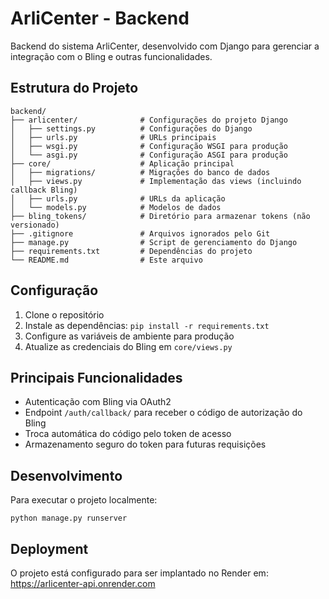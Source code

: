 # ArliCenter - Backend

Backend do sistema ArliCenter, desenvolvido com Django para gerenciar a integração com o Bling e outras funcionalidades.

## Estrutura do Projeto

```
backend/
├── arlicenter/              # Configurações do projeto Django
│   ├── settings.py          # Configurações do Django
│   ├── urls.py              # URLs principais
│   ├── wsgi.py              # Configuração WSGI para produção
│   └── asgi.py              # Configuração ASGI para produção
├── core/                    # Aplicação principal
│   ├── migrations/          # Migrações do banco de dados
│   ├── views.py             # Implementação das views (incluindo callback Bling)
│   ├── urls.py              # URLs da aplicação
│   └── models.py            # Modelos de dados
├── bling_tokens/            # Diretório para armazenar tokens (não versionado)
├── .gitignore               # Arquivos ignorados pelo Git
├── manage.py                # Script de gerenciamento do Django
├── requirements.txt         # Dependências do projeto
└── README.md                # Este arquivo
```

## Configuração

1. Clone o repositório
2. Instale as dependências: `pip install -r requirements.txt`
3. Configure as variáveis de ambiente para produção
4. Atualize as credenciais do Bling em `core/views.py`

## Principais Funcionalidades

- Autenticação com Bling via OAuth2
- Endpoint `/auth/callback/` para receber o código de autorização do Bling
- Troca automática do código pelo token de acesso
- Armazenamento seguro do token para futuras requisições

## Desenvolvimento

Para executar o projeto localmente:

```
python manage.py runserver
```

## Deployment

O projeto está configurado para ser implantado no Render em:
https://arlicenter-api.onrender.com 